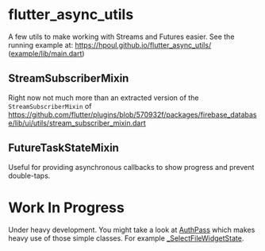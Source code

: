# flutter_async_utils

A few utils to make working with Streams and Futures easier. See the running example at: https://hpoul.github.io/flutter_async_utils/ ([example/lib/main.dart](./example/lib/main.dart))

## StreamSubscriberMixin

Right now not much more than an extracted version of the `StreamSubscriberMixin` of
https://github.com/flutter/plugins/blob/570932f/packages/firebase_database/lib/ui/utils/stream_subscriber_mixin.dart

## FutureTaskStateMixin

Useful for providing asynchronous callbacks to show progress and prevent double-taps.

# Work In Progress

Under heavy development. You might take a look at [AuthPass](https://authpass.app/) which
makes heavy use of those simple classes. For example [_SelectFileWidgetState][1].


[1]: https://github.com/authpass/authpass/blob/dc35b2b56793e4f6594614c2748297ccc539ad1a/authpass/lib/ui/screens/select_file_screen.dart#L152
